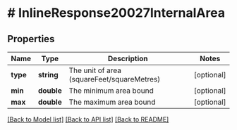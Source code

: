 # # InlineResponse20027InternalArea

## Properties

Name | Type | Description | Notes
------------ | ------------- | ------------- | -------------
**type** | **string** | The unit of area (squareFeet/squareMetres) | [optional]
**min** | **double** | The minimum area bound | [optional]
**max** | **double** | The maximum area bound | [optional]

[[Back to Model list]](../../README.md#models) [[Back to API list]](../../README.md#endpoints) [[Back to README]](../../README.md)
